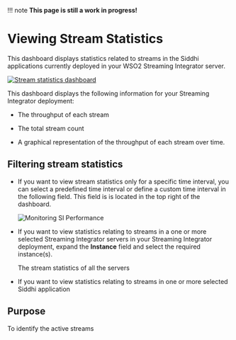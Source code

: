 !!! note
    **This page is still a work in progress!**
    
# Viewing Stream Statistics

This dashboard displays statistics related to streams in the Siddhi applications currently deployed in your WSO2 Streaming Integrator server.

[![Stream statistics dashboard]({{base_path}}/assets/img/streaming/streaming-integrator-grafana-dashboard/stream_statistics_dashboard.png)]({{base_path}}/assets/img/streaming/streaming-integrator-grafana-dashboard/stream_statistics_dashboard.png)

This dashboard displays the following information for your Streaming Integrator deployment:

- The throughput of each stream

- The total stream count

- A graphical representation of the throughput of each stream over time.

## Filtering stream statistics

- If you want to view stream statistics only for a specific time interval, you can select a predefined time interval or define a custom time interval in the following field. This field is is located in the top right of the dashboard.

    ![Monitoring SI Performance]({{base_path}}/assets/img/streaming/monitoring-si-performance/select-time-interval.png)

- If you want to view statistics relating to streams in a one or more selected Streaming Integrator servers in your Streaming Integrator deployment, expand the **Instance** field and select the required instance(s).

    The stream statistics of all the servers 

- If you want to view statistics relating to streams in one or more selected Siddhi application

## Purpose

To identify the active streams 